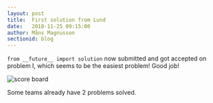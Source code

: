 ```yaml
---
layout: post
title:  First solution from Lund
date:   2018-11-25 09:15:00
author: Måns Magnusson
sectionid: blog
---
```


`from __future__ import solution` now submitted and got accepted on problem I, which seems to be the easiest problem! Good job!

![score board]({{site.baseurl}}/assets/imgs/181125/scoreboard-15min.jpg)

Some teams already have 2 problems solved.
